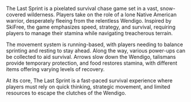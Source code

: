 The Last Sprint is a pixelated survival chase game set in a vast, snow-covered wilderness. 
Players take on the role of a lone Native American warrior, desperately fleeing from the relentless Wendigo. 
Inspired by SkiFree, the game emphasizes speed, strategy, and survival, requiring players to manage their stamina while navigating treacherous terrain.

The movement system is running-based, with players needing to balance sprinting and resting to stay ahead. 
Along the way, various power-ups can be collected to aid survival. 
Arrows slow down the Wendigo, talismans provide temporary protection, and food restores stamina, with different items offering varying levels of recovery.

At its core, The Last Sprint is a fast-paced survival experience where players must rely on quick thinking, strategic movement,
and limited resources to escape the clutches of the Wendigo.

